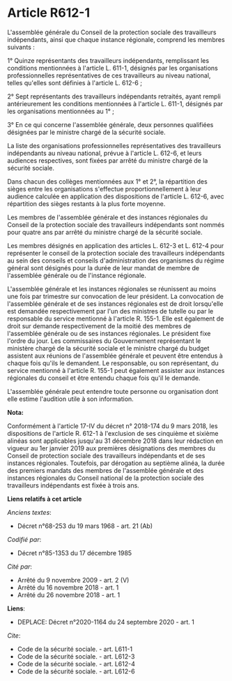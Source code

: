 # Article R612-1

L'assemblée générale du Conseil de la protection sociale des travailleurs indépendants, ainsi que chaque instance régionale,
comprend les membres suivants : 

1° Quinze représentants des travailleurs indépendants, remplissant les conditions mentionnées à l'article L. 611-1, désignés
par les organisations professionnelles représentatives de ces travailleurs au niveau national, telles qu'elles sont définies
à l'article L. 612-6 ; 

2° Sept représentants des travailleurs indépendants retraités, ayant rempli antérieurement les conditions mentionnées à
l'article L. 611-1, désignés par les organisations mentionnées au 1° ; 

3° En ce qui concerne l'assemblée générale, deux personnes qualifiées désignées par le ministre chargé de la sécurité
sociale. 

La liste des organisations professionnelles représentatives des travailleurs indépendants au niveau national, prévue à
l'article L. 612-6, et leurs audiences respectives, sont fixées par arrêté du ministre chargé de la sécurité sociale. 

Dans chacun des collèges mentionnées aux 1° et 2°, la répartition des sièges entre les organisations s'effectue
proportionnellement à leur audience calculée en application des dispositions de l'article L. 612-6, avec répartition des
sièges restants à la plus forte moyenne. 

Les membres de l'assemblée générale et des instances régionales du Conseil de la protection sociale des travailleurs
indépendants sont nommés pour quatre ans par arrêté du ministre chargé de la sécurité sociale. 

Les membres désignés en application des articles L. 612-3 et L. 612-4 pour représenter le conseil de la protection sociale
des travailleurs indépendants au sein des conseils et conseils d'administration des organismes du régime général sont
désignés pour la durée de leur mandat de membre de l'assemblée générale ou de l'instance régionale. 

L'assemblée générale et les instances régionales se réunissent au moins une fois par trimestre sur convocation de leur
président. La convocation de l'assemblée générale et de ses instances régionales est de droit lorsqu'elle est demandée
respectivement par l'un des ministres de tutelle ou par le responsable du service mentionné à l'article R. 155-1. Elle est
également de droit sur demande respectivement de la moitié des membres de l'assemblée générale ou de ses instances
régionales. Le président fixe l'ordre du jour. Les commissaires du Gouvernement représentant le ministère chargé de la
sécurité sociale et le ministre chargé du budget assistent aux réunions de l'assemblée générale et peuvent être entendus à
chaque fois qu'ils le demandent. Le responsable, ou son représentant, du service mentionné à l'article R. 155-1 peut
également assister aux instances régionales du conseil et être entendu chaque fois qu'il le demande. 

L'assemblée générale peut entendre toute personne ou organisation dont elle estime l'audition utile à son information.

**Nota:**

Conformément à l'article 17-IV du décret n° 2018-174 du 9 mars 2018, les dispositions de l'article R. 612-1 à l'exclusion de
ses cinquième et sixième alinéas sont applicables jusqu'au 31 décembre 2018 dans leur rédaction en vigueur au 1er janvier
2019 aux premières désignations des membres du Conseil de protection sociale des travailleurs indépendants et de ses
instances régionales. Toutefois, par dérogation au septième alinéa, la durée des premiers mandats des membres de l'assemblée
générale et des instances régionales du Conseil national de la protection sociale des travailleurs indépendants est fixée à
trois ans.

**Liens relatifs à cet article**

_Anciens textes_:

  - Décret n°68-253 du 19 mars 1968 - art. 21 (Ab)

_Codifié par_:

  - Décret n°85-1353 du 17 décembre 1985

_Cité par_:

  - Arrêté du 9 novembre 2009 - art. 2 (V)
  - Arrêté du 16 novembre 2018 - art. 1
  - Arrêté du 26 novembre 2018 - art. 1

**Liens**:

  - DEPLACE: Décret n°2020-1164 du 24 septembre 2020 - art. 1

_Cite_:

  - Code de la sécurité sociale. - art. L611-1
  - Code de la sécurité sociale. - art. L612-3
  - Code de la sécurité sociale. - art. L612-4
  - Code de la sécurité sociale. - art. L612-6
